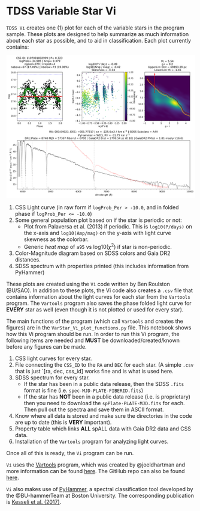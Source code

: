 # TDSS Variable Star Vi

`TDSS Vi` creates one (1) plot for each of the variable stars in the program sample. These plots are designed  to help summarize  as much information about each star as possible, and to aid in classification. Each plot currently contains: 

![Vi_plot](./000.04023+005.77216_Vi.png?raw=true)

1. CSS Light curve (in raw form if `logProb_Per > -10.0`, and in folded phase if `logProb_Per <= -10.0`)
2. Some general population plot based on if the star is periodic or not:
    * Plot from Palaversa et al. (2013) if periodic. This is `log10(P/days)` on the x-axis and `log10(Amp/mag)` on the y-axis with light curve skewness as the colorbar.
    * Generic _heat map_ of `a95` vs log10($\chi^2$) if star is non-periodic.
3. Color-Magnitude diagram based on SDSS colors and Gaia DR2 distances.
4. SDSS spectrum with properties printed (this includes information from PyHammer)

These plots are created using the `Vi` code written by Ben Roulston (BU/SAO). In addition to these plots, the Vi code also creates a `.csv` file that contains information about the light curves for each star from the `Vartools` program. The `Vartools` program also saves the phase folded light curve for **EVERY** star as well (even though it is not plotted or used for every star). 

The main functions of the program (which call `Vartools` and creates the figures) are in the `VarStar_Vi_plot_functions.py` file. This notebook shows how this Vi program should be run. In order to run this Vi program, the following items are needed and **MUST** be downloaded/created/known before any figures can be made.

1. CSS light curves for every star.
2. File connecting the `CSS_ID` to the `RA` and `DEC` for each star. (A simple `.csv` that is just `[ra, dec, css_id] works fine and is what is used here.
3. SDSS spectrum for every star.
    * If the star has been in a public data release, then the SDSS `.fits` format is fine (i.e. `spec-MJD-PLATE-FIBERID.fits`)
    * If the star has **NOT** been in a public data release (i.e. is proprietary) then you need to download the `spPlate-PLATE-MJD.fits` for each. Then pull out the spectra and save them in ASCII format.
4. Know where all data is stored and make sure the directories in the code are up to date (this is **VERY** important).
5. Property table which links **ALL** spALL data with Gaia DR2 data and CSS data.
6. Installation of the `Vartools` program for analyzing light curves.

Once all of this is ready, the `Vi` program can be run. 

`Vi` uses the [Vartools](http://adsabs.harvard.edu/abs/2016arXiv160506811H) program, which was created by @joeldhartman and more information can be found [here](https://www.astro.princeton.edu/~jhartman/vartools.html). The GitHub repo can also be found [here](https://github.com/joeldhartman/vartools).

`Vi` also makes use of [PyHammer](https://github.com/BU-hammerTeam/PyHammer), a spectral classification tool developed by the @BU-hammerTeam at Boston University. The corresponding publication is [Kesseli et al. (2017)](https://iopscience.iop.org/article/10.3847/1538-4365/aa656d/pdf).